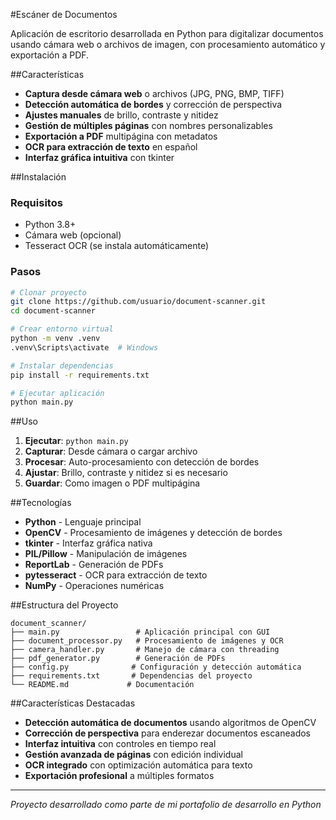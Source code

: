 #Escáner de Documentos

Aplicación de escritorio desarrollada en Python para digitalizar documentos usando cámara web o archivos de imagen, con procesamiento automático y exportación a PDF.

##Características

- **Captura desde cámara web** o archivos (JPG, PNG, BMP, TIFF)
- **Detección automática de bordes** y corrección de perspectiva
- **Ajustes manuales** de brillo, contraste y nitidez
- **Gestión de múltiples páginas** con nombres personalizables
- **Exportación a PDF** multipágina con metadatos
- **OCR para extracción de texto** en español
- **Interfaz gráfica intuitiva** con tkinter

##Instalación

### Requisitos
- Python 3.8+
- Cámara web (opcional)
- Tesseract OCR (se instala automáticamente)

### Pasos
```bash
# Clonar proyecto
git clone https://github.com/usuario/document-scanner.git
cd document-scanner

# Crear entorno virtual
python -m venv .venv
.venv\Scripts\activate  # Windows

# Instalar dependencias
pip install -r requirements.txt

# Ejecutar aplicación
python main.py
```

##Uso

1. **Ejecutar**: `python main.py`
2. **Capturar**: Desde cámara o cargar archivo
3. **Procesar**: Auto-procesamiento con detección de bordes
4. **Ajustar**: Brillo, contraste y nitidez si es necesario
5. **Guardar**: Como imagen o PDF multipágina

##Tecnologías

- **Python** - Lenguaje principal
- **OpenCV** - Procesamiento de imágenes y detección de bordes
- **tkinter** - Interfaz gráfica nativa
- **PIL/Pillow** - Manipulación de imágenes
- **ReportLab** - Generación de PDFs
- **pytesseract** - OCR para extracción de texto
- **NumPy** - Operaciones numéricas

##Estructura del Proyecto

```
document_scanner/
├── main.py                 # Aplicación principal con GUI
├── document_processor.py   # Procesamiento de imágenes y OCR
├── camera_handler.py       # Manejo de cámara con threading
├── pdf_generator.py        # Generación de PDFs
├── config.py              # Configuración y detección automática
├── requirements.txt       # Dependencias del proyecto
└── README.md             # Documentación
```

##Características Destacadas

- **Detección automática de documentos** usando algoritmos de OpenCV
- **Corrección de perspectiva** para enderezar documentos escaneados
- **Interfaz intuitiva** con controles en tiempo real
- **Gestión avanzada de páginas** con edición individual
- **OCR integrado** con optimización automática para texto
- **Exportación profesional** a múltiples formatos

---

*Proyecto desarrollado como parte de mi portafolio de desarrollo en Python*
